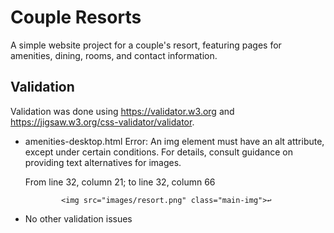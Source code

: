 # Couple Resorts

A simple website project for a couple's resort, featuring pages for amenities, dining, rooms, and contact information.


## Validation
Validation was done using https://validator.w3.org and https://jigsaw.w3.org/css-validator/validator.

- amenities-desktop.html
    Error: An img element must have an alt attribute, except under certain conditions. For details, consult guidance on providing text alternatives for images.

    From line 32, column 21; to line 32, column 66

              <img src="images/resort.png" class="main-img">↩     

- No other validation issues